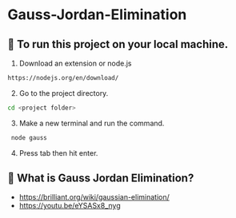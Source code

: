 # Gauss-Jordan-Elimination

## 🚀 To run this project on your local machine.

1. Download an extension or node.js
```sh
https://nodejs.org/en/download/
```
2. Go to the project directory.
```sh
cd <project folder>
```
3. Make a new terminal and run the command.
```sh
 node gauss
 ```
4. Press tab then hit enter.

## 📝 What is Gauss Jordan Elimination?
- https://brilliant.org/wiki/gaussian-elimination/
- https://youtu.be/eYSASx8_nyg
